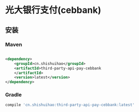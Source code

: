 # 光大银行支付(cebbank)

## 安装

### Maven

```xml

<dependency>
    <groupId>cn.shishuihao</groupId>
    <artifactId>third-party-api-pay-cebbank
    </artifactId>
    <version>latest</version>
</dependency>
```

### Gradle

```groovy
compile 'cn.shishuihao:third-party-api-pay-cebbank:latest'
```
